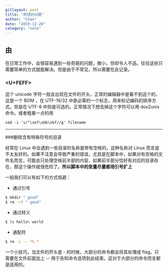 ```yaml
---
gitlayout: post
title: "奇怪的问题"
author: "Chan"
date: "2019-12-20"
category: "note"
---
```


## 由

在日常工作中，会很容易遇到一些奇葩的问题，微小，但却令人不适。往往这些只需要简单的方式就能解决。但是由于不常见，所以需要在此记录。



### <U+FEFF>  

这个 unicode 字符一般会出现在文件的开头，正常的编辑器中是看不到这个的，这是一个 BOM ，在 UTF-16/32 中是必需的一个标志，用来标记编码的排序方式。但是在 UTF-8 中则是可选的。正常情况下想去掉这个字符可以用 dos2unix 命令。或者粗暴一点的用

```
sed -i 's/^\xef\xbb\xbf//g' filename
```

---

###删除含有特殊符号的目录

经常在 Linux 中会遇到一些目录的名称是带有空格的，这种名称对 Linux 而言是不太友好的。如果不注意会导致严重的错误，尤其是在脚本中，如果对有空格的文件名而言，可能会只处理空格前半部的内容，如果前半部分恰好有对应的目录存在，那这个操作就很危险了。**所以脚本中的变量尽量都用引号扩上**

一般我们可以有如下的方式规避：

+ 通过引号

```bash
$ mkdir " good"
$ rm -rf " good"
```

+ 通过转义

```bash
$ ls hello\ world
```

+ 通配符

```bash
$ rm -i -- *\ *
```

一个小技巧，当文件的开头是 - 的时候，大部分的命令都会将其处理成 flag。只需要在文件前面加上 -- 用于告知命令选项到此结束。这对于大部分的命令而言都是适用的。